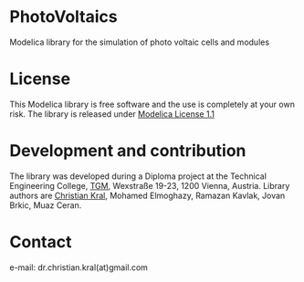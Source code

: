 # PhotoVoltaics

Modelica library for the simulation of photo voltaic cells and modules

# License

This Modelica library is free software and the use is completely at your own
risk. The library is released under [Modelica License 1.1](https://www.modelica.org/licenses/ModelicaLicense1.1)

# Development and contribution

The library was developed during a Diploma project at the Technical Engineering College, [TGM](http://www.tgm.ac.at), Wexstraße 19-23, 1200 Vienna, Austria. Library authors are  [Christian Kral](http://christiankral.net), Mohamed Elmoghazy, Ramazan Kavlak, Jovan Brkic, Muaz Ceran.

# Contact

e-mail: dr.christian.kral(at)gmail.com
